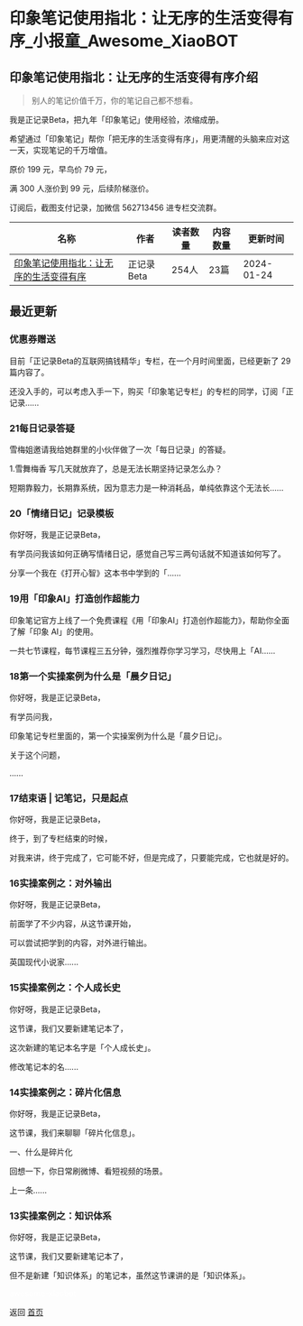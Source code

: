 # 印象笔记使用指北：让无序的生活变得有序_小报童_Awesome_XiaoBOT

## 印象笔记使用指北：让无序的生活变得有序介绍
> 别人的笔记价值千万，你的笔记自己都不想看。    
    
我是正记录Beta，把九年「印象笔记」使用经验，浓缩成册。    
    
希望通过「印象笔记」帮你「把无序的生活变得有序」，用更清醒的头脑来应对这一天，实现笔记的千万增值。    
    
原价 199 元，早鸟价 79 元，    
    
满 300 人涨价到 99 元，后续阶梯涨价。    
    
订阅后，截图支付记录，加微信 562713456 进专栏交流群。  
  


|名称|作者|读者数量|内容数量|更新时间|
|---|---|---|---|---|
|[印象笔记使用指北：让无序的生活变得有序](https://xiaobot.net/p/EvernoteGuide?refer=9c3f1c95-a052-465a-9902-f6d75080262a)|正记录Beta|254人|23篇|2024-01-24|

## 最近更新
### 优惠券赠送

目前「正记录Beta的互联网搞钱精华」专栏，在一个月时间里面，已经更新了 29 篇内容了。

还没入手的，可以考虑入手一下，购买「印象笔记专栏」的专栏的同学，订阅「正记录......

### 21每日记录答疑

雪梅姐邀请我给她群里的小伙伴做了一次「每日记录」的答疑。

1.雪舞梅香 写几天就放弃了，总是无法长期坚持记录怎么办？

短期靠毅力，长期靠系统，因为意志力是一种消耗品，单纯依靠这个无法长......

### 20「情绪日记」记录模板

你好呀，我是正记录Beta，

有学员问我该如何正确写情绪日记，感觉自己写三两句话就不知道该如何写了。

分享一个我在《打开心智》这本书中学到的「......

### 19用「印象AI」打造创作超能力

印象笔记官方上线了一个免费课程《用「印象AI」打造创作超能力》，帮助你全面了解「印象 AI」的使用。

一共七节课程，每节课程三五分钟，强烈推荐你学习学习，尽快用上「AI......

### 18第一个实操案例为什么是「晨夕日记」

你好呀，我是正记录Beta，

有学员问我，

印象笔记专栏里面的，第一个实操案例为什么是「晨夕日记」。

关于这个问题，

......

### 17结束语 | 记笔记，只是起点

你好呀，我是正记录Beta，

终于，到了专栏结束的时候，

对我来讲，终于完成了，它可能不好，但是完成了，只要能完成，它也就是好的。

### 16实操案例之：对外输出

你好呀，我是正记录Beta，

前面学了不少内容，从这节课开始，

可以尝试把学到的内容，对外进行输出。

英国现代小说家......

### 15实操案例之：个人成长史

你好呀，我是正记录Beta，

这节课，我们又要新建笔记本了，

这次新建的笔记本名字是「个人成长史」。

修改笔记本的名......

### 14实操案例之：碎片化信息

你好呀，我是正记录Beta，

这节课，我们来聊聊「碎片化信息」。

一、什么是碎片化

回想一下，你日常刷微博、看短视频的场景。

上一条......

### 13实操案例之：知识体系

你好呀，我是正记录Beta，

这节课，我们又要新建笔记本了，

但不是新建「知识体系」的笔记本，虽然这节课讲的是「知识体系」。


<a href="https://github.com/Reno9527/awesome-xiaobot" style="color: white; text-decoration: none;">awesome-xiaobot</a>

返回 [首页](../README.md)
